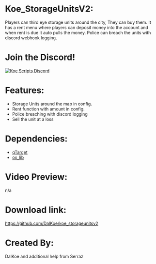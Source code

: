 
 
# Koe_StorageUnitsV2:
Players can third eye storage units around the city, They can buy them. It has a rent menu where players can deposit money into the account and when rent is due it auto pulls the money. Police can breach the units with discord webhook logging. 

# Join the Discord!

[![Koe Scripts Discord](https://media.discordapp.net/attachments/973750342263144558/1003740741178249318/invite.png?width=810&height=216)](https://discord.gg/5JuxDnNm94)

# Features:
* Storage Units around the map in config.
* Rent function with amount in config.
* Police breaching with discord logging
* Sell the unit at a loss

# Dependencies:
* [qTarget](https://github.com/overextended/qtarget)
* [ox_lib](https://github.com/overextended/ox_lib)

# Video Preview:
n/a

# Download link:
https://github.com/DalKoe/koe_storageunitsv2

# Created By:
DalKoe and additional help from Serraz